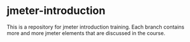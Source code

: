 # jmeter-introduction
This is a repository for jmeter introduction training. Each branch contains more and more jmeter elements that are discussed in the course.
